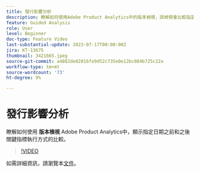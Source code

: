 ```yaml
---
title: 發行影響分析
description: 瞭解如何使用Adobe Product Analytics中的版本檢視，該檢視會比較指定日期之前和之後所執行的關鍵指標。
feature: Guided Analysis
role: User
level: Beginner
doc-type: Feature Video
last-substantial-update: 2023-07-17T00:00:00Z
jira: KT-13675
thumbnail: 3421665.jpeg
source-git-commit: a4882de82016fe9d52c735e0e12bc084b725c22a
workflow-type: tm+mt
source-wordcount: '73'
ht-degree: 9%

---
```



# 發行影響分析

瞭解如何使用 **版本檢視** Adobe Product Analytics中，顯示指定日期之前和之後關鍵指標執行方式的比較。

>[!VIDEO](https://video.tv.adobe.com/v/3421665/?learn=on)

如需詳細資訊，請瀏覽本[文件](https://experienceleague.adobe.com/docs/analytics-platform/using/guided-analysis/impact/release.html)。
